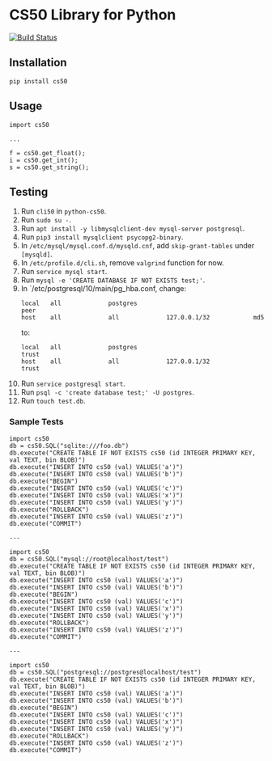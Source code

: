 # CS50 Library for Python

[![Build Status](https://travis-ci.com/cs50/python-cs50.svg?branch=master)](https://travis-ci.org/cs50/python-cs50)

## Installation

```
pip install cs50
```

## Usage

```
import cs50

...

f = cs50.get_float();
i = cs50.get_int();
s = cs50.get_string();
```

## Testing

1. Run `cli50` in `python-cs50`.
1. Run `sudo su -`.
1. Run `apt install -y libmysqlclient-dev mysql-server postgresql`.
1. Run `pip3 install mysqlclient psycopg2-binary`.
1. In `/etc/mysql/mysql.conf.d/mysqld.cnf`, add `skip-grant-tables` under `[mysqld]`.
1. In `/etc/profile.d/cli.sh`, remove `valgrind` function for now.
1. Run `service mysql start`.
1. Run `mysql -e 'CREATE DATABASE IF NOT EXISTS test;'`.
1. In `/etc/postgresql/10/main/pg_hba.conf, change:
   ```
   local   all             postgres                                peer
   host    all             all             127.0.0.1/32            md5
   ```
   to:
   ```
   local   all             postgres                                trust
   host    all             all             127.0.0.1/32            trust
   ```
1. Run `service postgresql start`.
1. Run `psql -c 'create database test;' -U postgres`.
1. Run `touch test.db`.

### Sample Tests

```
import cs50
db = cs50.SQL("sqlite:///foo.db")
db.execute("CREATE TABLE IF NOT EXISTS cs50 (id INTEGER PRIMARY KEY, val TEXT, bin BLOB)")
db.execute("INSERT INTO cs50 (val) VALUES('a')")
db.execute("INSERT INTO cs50 (val) VALUES('b')")
db.execute("BEGIN")
db.execute("INSERT INTO cs50 (val) VALUES('c')")
db.execute("INSERT INTO cs50 (val) VALUES('x')")
db.execute("INSERT INTO cs50 (val) VALUES('y')")
db.execute("ROLLBACK")
db.execute("INSERT INTO cs50 (val) VALUES('z')")
db.execute("COMMIT")

---

import cs50
db = cs50.SQL("mysql://root@localhost/test")
db.execute("CREATE TABLE IF NOT EXISTS cs50 (id INTEGER PRIMARY KEY, val TEXT, bin BLOB)")
db.execute("INSERT INTO cs50 (val) VALUES('a')")
db.execute("INSERT INTO cs50 (val) VALUES('b')")
db.execute("BEGIN")
db.execute("INSERT INTO cs50 (val) VALUES('c')")
db.execute("INSERT INTO cs50 (val) VALUES('x')")
db.execute("INSERT INTO cs50 (val) VALUES('y')")
db.execute("ROLLBACK")
db.execute("INSERT INTO cs50 (val) VALUES('z')")
db.execute("COMMIT")

---

import cs50
db = cs50.SQL("postgresql://postgres@localhost/test")
db.execute("CREATE TABLE IF NOT EXISTS cs50 (id INTEGER PRIMARY KEY, val TEXT, bin BLOB)")
db.execute("INSERT INTO cs50 (val) VALUES('a')")
db.execute("INSERT INTO cs50 (val) VALUES('b')")
db.execute("BEGIN")
db.execute("INSERT INTO cs50 (val) VALUES('c')")
db.execute("INSERT INTO cs50 (val) VALUES('x')")
db.execute("INSERT INTO cs50 (val) VALUES('y')")
db.execute("ROLLBACK")
db.execute("INSERT INTO cs50 (val) VALUES('z')")
db.execute("COMMIT")
```
